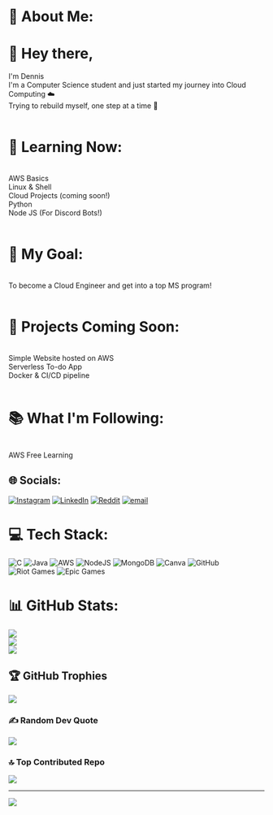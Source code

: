 # 💫 About Me:
# 👋 Hey there, 
I'm Dennis<br>I'm a Computer Science student and just started my journey into Cloud Computing ☁️<br>Trying to rebuild myself, one step at a time 🙌<br><br>
# 🔧 Learning Now:
<br>AWS Basics<br>Linux & Shell<br>Cloud Projects (coming soon!)<br>Python<br>Node JS (For Discord Bots!)<br><br>
# 🌱 My Goal:
<br>To become a Cloud Engineer and get into a top MS program!<br><br>
# 🚀 Projects Coming Soon:
<br> Simple Website hosted on AWS<br> Serverless To-do App<br> Docker & CI/CD pipeline<br><br>
# 📚 What I'm Following:
<br>AWS Free Learning


## 🌐 Socials:
[![Instagram](https://img.shields.io/badge/Instagram-%23E4405F.svg?logo=Instagram&logoColor=white)](https://instagram.com/calllmedenz) [![LinkedIn](https://img.shields.io/badge/LinkedIn-%230077B5.svg?logo=linkedin&logoColor=white)](https://linkedin.com/in/dennis-pradhan) [![Reddit](https://img.shields.io/badge/Reddit-%23FF4500.svg?logo=Reddit&logoColor=white)](https://reddit.com/user/General_Baker_932) [![email](https://img.shields.io/badge/Email-D14836?logo=gmail&logoColor=white)](mailto:dennispradhan210406@gmail.com) 

# 💻 Tech Stack:
![C](https://img.shields.io/badge/c-%2300599C.svg?style=for-the-badge&logo=c&logoColor=white) ![Java](https://img.shields.io/badge/java-%23ED8B00.svg?style=for-the-badge&logo=openjdk&logoColor=white) ![AWS](https://img.shields.io/badge/AWS-%23FF9900.svg?style=for-the-badge&logo=amazon-aws&logoColor=white) ![NodeJS](https://img.shields.io/badge/node.js-6DA55F?style=for-the-badge&logo=node.js&logoColor=white) ![MongoDB](https://img.shields.io/badge/MongoDB-%234ea94b.svg?style=for-the-badge&logo=mongodb&logoColor=white) ![Canva](https://img.shields.io/badge/Canva-%2300C4CC.svg?style=for-the-badge&logo=Canva&logoColor=white) ![GitHub](https://img.shields.io/badge/github-%23121011.svg?style=for-the-badge&logo=github&logoColor=white) ![Riot Games](https://img.shields.io/badge/riotgames-D32936.svg?style=for-the-badge&logo=riotgames&logoColor=white) ![Epic Games](https://img.shields.io/badge/epicgames-%23313131.svg?style=for-the-badge&logo=epicgames&logoColor=white)
# 📊 GitHub Stats:
![](https://github-readme-stats.vercel.app/api?username=callmedenz&theme=dark&hide_border=false&include_all_commits=false&count_private=false)<br/>
![](https://nirzak-streak-stats.vercel.app/?user=callmedenz&theme=dark&hide_border=false)<br/>
![](https://github-readme-stats.vercel.app/api/top-langs/?username=callmedenz&theme=dark&hide_border=false&include_all_commits=false&count_private=false&layout=compact)

## 🏆 GitHub Trophies
![](https://github-profile-trophy.vercel.app/?username=callmedenz&theme=radical&no-frame=false&no-bg=true&margin-w=4)

### ✍️ Random Dev Quote
![](https://quotes-github-readme.vercel.app/api?type=horizontal&theme=radical)

### 🔝 Top Contributed Repo
![](https://github-contributor-stats.vercel.app/api?username=callmedenz&limit=5&theme=dark&combine_all_yearly_contributions=true)

---
[![](https://visitcount.itsvg.in/api?id=callmedenz&icon=0&color=0)](https://visitcount.itsvg.in)

<!-- Proudly created with GPRM ( https://gprm.itsvg.in ) -->
